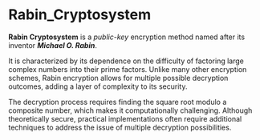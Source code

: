 # Rabin_Cryptosystem

**Rabin Cryptosystem** is a *public-key* encryption method named after its inventor ***Michael O. Rabin***. ​

It is characterized by its dependence on the difficulty of factoring large complex numbers into their prime factors. Unlike many other encryption schemes, Rabin encryption allows for multiple possible decryption outcomes, adding a layer of complexity to its security. ​

The decryption process requires finding the square root modulo a composite number, which makes it computationally challenging. Although theoretically secure, practical implementations often require additional techniques to address the issue of multiple decryption possibilities.​
